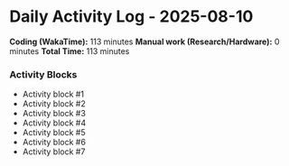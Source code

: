 # Daily Activity Log - 2025-08-10

**Coding (WakaTime):** 113 minutes
**Manual work (Research/Hardware):** 0 minutes
**Total Time:** 113 minutes

### Activity Blocks
- Activity block #1
- Activity block #2
- Activity block #3
- Activity block #4
- Activity block #5
- Activity block #6
- Activity block #7
